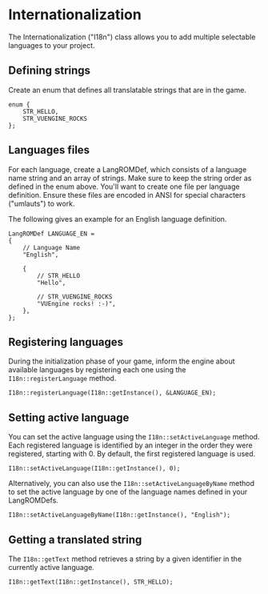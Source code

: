 Internationalization
====================

The Internationalization ("I18n") class allows you to add multiple selectable languages to your project.


Defining strings
----------------

Create an enum that defines all translatable strings that are in the game.

    enum {
        STR_HELLO,
        STR_VUENGINE_ROCKS
    };


Languages files
---------------

For each language, create a LangROMDef, which consists of a language name string and an array of strings. Make sure to keep the string order as defined in the enum above. You'll want to create one file per language definition. Ensure these files are encoded in ANSI for special characters ("umlauts") to work.

The following gives an example for an English language definition.

    LangROMDef LANGUAGE_EN =
    {
        // Language Name
        "English",
        
        {
            // STR_HELLO
            "Hello",
            
            // STR_VUENGINE_ROCKS
            "VUEngine rocks! :-)",
        },
    };


Registering languages
---------------------

During the initialization phase of your game, inform the engine about available languages by registering each one using the `I18n::registerLanguage` method.

    I18n::registerLanguage(I18n::getInstance(), &LANGUAGE_EN);


Setting active language
-----------------------

You can set the active language using the `I18n::setActiveLanguage` method. Each registered language is identified by an integer in the order they were registered, starting with 0. By default, the first registered language is used.

    I18n::setActiveLanguage(I18n::getInstance(), 0);

Alternatively, you can also use the `I18n::setActiveLanguageByName` method to set the active language by one of the language names defined in your LangROMDefs.

    I18n::setActiveLanguageByName(I18n::getInstance(), "English");


Getting a translated string
---------------------------

The `I18n::getText` method retrieves a string by a given identifier in the currently active language.

    I18n::getText(I18n::getInstance(), STR_HELLO);

